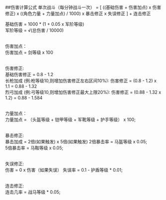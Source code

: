 ##伤害计算公式
单次战斗（每分钟战斗一次） = [ ((基础伤害 + 伤害加点) x 伤害修正) x ((角色力量 + 力量加点) / 1000) x 暴击修正 x 失误修正 ] + 连击修正<br>

基础伤害 = 1000 * (1 + 0.05 x 军阶等级)<br>
军阶等级 = √(总伤害 / 10000)<br>
<br>

伤害加点：<br>
伤害加点 = 剑等级 x 100<br>
<br>

伤害修正:<br>
基础伤害修正 = 0.8 - 1.2<br>
长枪加成 (例:枪等级10,则增加伤害修正左右区间10%): 伤害修正 = (0.8 - 1.2) x 1.1 = 0.88 - 1.32<br>
烈弓加成 (例:弓等级10,则增加伤害修正最大上限20%): 伤害修正 = (0.88 - 1.32 x 1.2) = 0.88 - 1.584<br>
<br>

力量加点：<br>
力量加点 = （头盔等级 + 铠甲等级 + 军靴等级 + 护手等级） x 100;<br>
<br>

暴击修正:<br>
暴击加成 = 2倍(如果触发) x 5倍(如果触发)
2倍暴击率 = 马盔等级 x 0.05;<br>
5倍暴击率 = 马鞍等级 x 0.05;<br>
<br>

失误修正:<br>
伤害 = 0 x 伤害（如果失误）
失误率 = 0.1 - 护盾等级 * 0.01;<br>
<br>

连击修正:<br>
连击几率 = 战马等级 * 0.05;
<br>